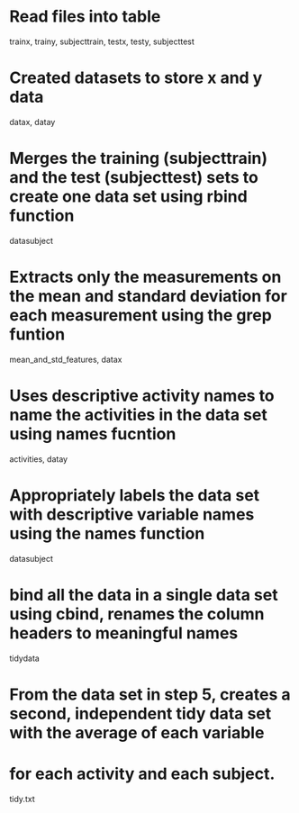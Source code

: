 # Read files into table
  trainx, trainy, subjecttrain, testx, testy, subjecttest
  
# Created datasets to store x and y data
  datax, datay

# Merges the training (subjecttrain) and the test (subjecttest) sets to create one data set using rbind function
  datasubject

# Extracts only the measurements on the mean and standard deviation for each measurement using the grep funtion
  mean_and_std_features, datax

# Uses descriptive activity names to name the activities in the data set using names fucntion
  activities, datay

# Appropriately labels the data set with descriptive variable names using the names function
  datasubject

# bind all the data in a single data set using cbind, renames the column headers to meaningful names
  tidydata 

# From the data set in step 5, creates a second, independent tidy data set with the average of each variable 
# for each activity and each subject.
  tidy.txt
